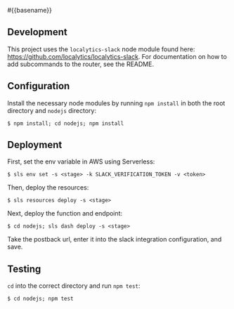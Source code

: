 #{{basename}}

## Development

This project uses the `localytics-slack` node module found here: <https://github.com/localytics/localytics-slack>. For documentation on how to add subcommands to the router, see the README.

## Configuration

Install the necessary node modules by running `npm install` in both the root directory and `nodejs` directory:

    $ npm install; cd nodejs; npm install

## Deployment

First, set the env variable in AWS using Serverless:

    $ sls env set -s <stage> -k SLACK_VERIFICATION_TOKEN -v <token>

Then, deploy the resources:

    $ sls resources deploy -s <stage>

Next, deploy the function and endpoint:

    $ cd nodejs; sls dash deploy -s <stage>

Take the postback url, enter it into the slack integration configuration, and save.

## Testing

`cd` into the correct directory and run `npm test`:

    $ cd nodejs; npm test

